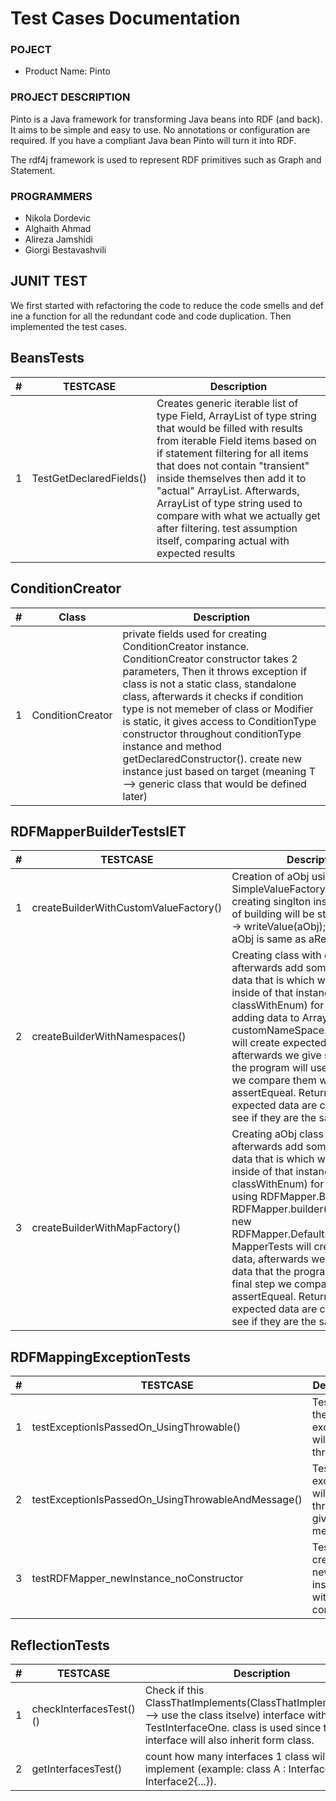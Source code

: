 # Test Cases Documentation

### POJECT

- Product Name: Pinto

### PROJECT DESCRIPTION

Pinto is a Java framework for transforming Java beans into RDF (and back). It aims to be simple and easy to use. No annotations or configuration are required. If you have a compliant Java bean Pinto will turn it into RDF.

The rdf4j framework is used to represent RDF primitives such as Graph and Statement.

### PROGRAMMERS

- Nikola Dordevic
- Alghaith Ahmad
- Alireza Jamshidi
- Giorgi Bestavashvili



## JUNIT TEST

We first started with refactoring the code to reduce the code smells and define a function for all the redundant code and code duplication. Then implemented the test cases.



## BeansTests

| \#  | TESTCASE | Description |
| --- | --------- |--------- | 
| 1   | TestGetDeclaredFields() | Creates generic iterable list of type Field, ArrayList of type string that would be filled with results from iterable Field items based on if statement filtering for all items that does not contain "transient" inside themselves then add it to "actual" ArrayList. Afterwards, ArrayList of type string used to compare with what we actually get after filtering. test assumption itself, comparing actual with expected results          |   



## ConditionCreator

| \#  | Class | Description |
| --- | --------- |--------- | 
| 1   | ConditionCreator | private fields used for creating ConditionCreator instance. ConditionCreator constructor takes 2 parameters, Then it throws exception if class is not a static class, standalone class, afterwards it checks if condition type is not memeber of class or Modifier is static, it gives access to ConditionType constructor throughout conditionType instance and method getDeclaredConstructor(). create new instance just based on target (meaning T --> generic class that would be defined later)          |




## RDFMapperBuilderTestsIET

| \#  | TESTCASE | Description |
| --- | --------- |--------- | 
| 1   | createBuilderWithCustomValueFactory() | Creation of aObj using SimpleValueFactory(used for creating singlton instances), result of building will be stored in aObj --> writeValue(aObj); Then testing if aObj is same as aReturned          |
| 2   | createBuilderWithNamespaces() | Creating class with enum, afterwards add some fields and data that is which will be used inside of that instance(type: classWithEnum) for testing. We are adding data to ArrayList customNameSpace. MapperTests will create expected data, afterwards we give some data that the program will use, in final step we compare them with assertEqueal. Returned and expected data are compared to see if they are the same.          |
| 3   | createBuilderWithMapFactory() | Creating aObj class with enum, afterwards add some fields and data that is which will be used inside of that instance(type: classWithEnum) for testing. We are using RDFMapper.Builder builder = RDFMapper.builder().mapFactory( new RDFMapper.DefaultMapFactory());. MapperTests will create expected data, afterwards we give some data that the program will use, in final step we compare them with assertEqueal. Returned and expected data are compared to see if they are the same.           |

 
 


 ## RDFMappingExceptionTests

| \#  | TESTCASE | Description |
| --- | --------- |--------- | 
| 1   | testExceptionIsPassedOn_UsingThrowable() | Testing if the exception will be thrown.          |
| 2   | testExceptionIsPassedOn_UsingThrowableAndMessage() | Testing if exception will be thrown with given message.          |
| 3   | testRDFMapper_newInstance_noConstructor | Testing of creation of new instance with no constructor.           |
 
 

 ## ReflectionTests

| \#  | TESTCASE | Description |
| --- | --------- |--------- | 
| 1   | checkInterfacesTest()() | Check if this ClassThatImplements(ClassThatImplements.class --> use the class itselve) interface with name TestInterfaceOne. class is used since the interface will also inherit form class.          |
| 2   | getInterfacesTest() | count how many interfaces 1 class will implement (example: class A : Interface1, Interface2{...}).         |
